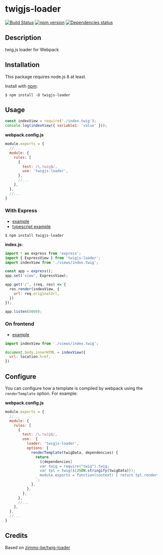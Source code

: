 # twigjs-loader
[![Build Status](https://travis-ci.org/megahertz/twigjs-loader.svg?branch=master)](https://travis-ci.org/megahertz/twigjs-loader)
[![npm version](https://badge.fury.io/js/twigjs-loader.svg)](https://badge.fury.io/js/twigjs-loader)
[![Dependencies status](https://david-dm.org/megahertz/twigjs-loader/status.svg)](https://david-dm.org/megahertz/twigjs-loader)

## Description

twig.js loader for Webpack


## Installation

This package requires node.js 8 at least.

Install with [npm](https://npmjs.org/package/twigjs-loader):

    $ npm install -D twigjs-loader

## Usage

```js
const indexView = require('./index.twig');
console.log(indexView({ variable1: 'value' }));
```

**webpack.config.js**

```js
module.exports = {
  //...
  module: {
    rules: [
      {
        test: /\.twig$/,
        use: 'twigjs-loader',
      },
      //...
    ],
  },
  //...
}

```

### With Express

 - [example](examples/express)
 - [typescript example](examples/typescript)

`$ npm install twigjs-loader`

**index.js:**
```js
import * as express from 'express';
import { ExpressView } from 'twigjs-loader';
import indexView from './views/index.twig';

const app = express();
app.set('view', ExpressView);

app.get('/', (req, res) => {
  res.render(indexView, {
    url: req.originalUrl,
  })
});

app.listen(8080);
```

### On frontend

 - [example](examples/frontend)

```js
import indexView from './views/index.twig';

document.body.innerHTML = indexView({
  url: location.href,
})
```

## Configure

You can configure how a template is compiled by webpack using the
`renderTemplate` option. For example:

**webpack.config.js**

```js
module.exports = {
  //...
  module: {
    rules: [
      {
        test: /\.twig$/,
        use:  {
          loader: 'twigjs-loader',
          options: {
            renderTemplate(twigData, dependencies) {
              return `
                ${dependencies}
                var twig = require("twig").twig;
                var tpl = twig(${JSON.stringify(twigData)});
                module.exports = function(context) { return tpl.render(context); };
              `;
            },
          },
        },
      },
      //...
    ],
  },
  //...
}

```

## Credits

Based on [zimmo-be/twig-loader](https://github.com/zimmo-be/twig-loader)
